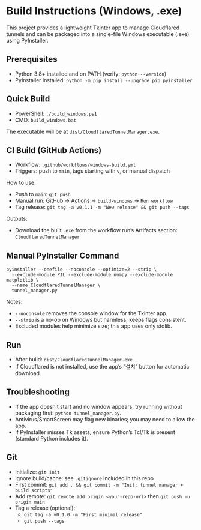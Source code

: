 # Build Instructions (Windows, .exe)

This project provides a lightweight Tkinter app to manage Cloudflared tunnels and can be packaged into a single-file Windows executable (.exe) using PyInstaller.

## Prerequisites
- Python 3.8+ installed and on PATH (verify: `python --version`)
- PyInstaller installed: `python -m pip install --upgrade pip pyinstaller`

## Quick Build
- PowerShell: `./build_windows.ps1`
- CMD: `build_windows.bat`

The executable will be at `dist/CloudflaredTunnelManager.exe`.

## CI Build (GitHub Actions)
- Workflow: `.github/workflows/windows-build.yml`
- Triggers: push to `main`, tags starting with `v`, or manual dispatch

How to use:
- Push to `main`: `git push`
- Manual run: GitHub → Actions → `build-windows` → `Run workflow`
- Tag release: `git tag -a v0.1.1 -m "New release" && git push --tags`

Outputs:
- Download the built `.exe` from the workflow run’s Artifacts section: `CloudflaredTunnelManager`

## Manual PyInstaller Command
```
pyinstaller --onefile --noconsole --optimize=2 --strip \
  --exclude-module PIL --exclude-module numpy --exclude-module matplotlib \
  --name CloudflaredTunnelManager \
  tunnel_manager.py
```

Notes:
- `--noconsole` removes the console window for the Tkinter app.
- `--strip` is a no-op on Windows but harmless; keeps flags consistent.
- Excluded modules help minimize size; this app uses only stdlib.

## Run
- After build: `dist/CloudflaredTunnelManager.exe`
- If Cloudflared is not installed, use the app’s “설치” button for automatic download.

## Troubleshooting
- If the app doesn’t start and no window appears, try running without packaging first: `python tunnel_manager.py`.
- Antivirus/SmartScreen may flag new binaries; you may need to allow the app.
- If PyInstaller misses Tk assets, ensure Python’s Tcl/Tk is present (standard Python includes it).

## Git
- Initialize: `git init`
- Ignore build/cache: see `.gitignore` included in this repo
- First commit: `git add . && git commit -m "Init: tunnel manager + build scripts"`
- Add remote: `git remote add origin <your-repo-url>` then `git push -u origin main`
- Tag a release (optional):
  - `git tag -a v0.1.0 -m "First minimal release"`
  - `git push --tags`
